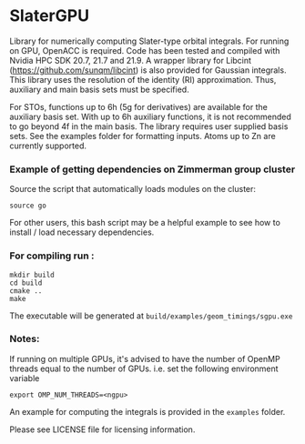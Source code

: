 # SlaterGPU

Library for numerically computing Slater-type orbital integrals.
For running on GPU, OpenACC is required. Code has been tested
and compiled with Nvidia HPC SDK 20.7, 21.7 and 21.9. A wrapper
library for Libcint (https://github.com/sunqm/libcint) is also
provided for Gaussian integrals. This library uses the resolution
of the identity (RI) approximation. Thus, auxiliary and main
basis sets must be specified.

For STOs, functions up to 6h (5g for derivatives) are available 
for the auxiliary basis set. With up to 6h auxiliary functions,
it is not recommended to go beyond 4f in the main basis. The 
library requires user supplied basis sets. See the examples folder 
for formatting inputs. Atoms up to Zn are currently supported.

### Example of getting dependencies on Zimmerman group cluster

Source the script that automatically loads modules on the cluster:

```
source go
```

For other users, this bash script may be a helpful example to see how to install / load necessary dependencies.

### For compiling run :
```
mkdir build
cd build
cmake ..
make
```

The executable will be generated at `build/examples/geom_timings/sgpu.exe`

### Notes:
If running on multiple GPUs, it's advised to have the number of
OpenMP threads equal to the number of GPUs. i.e. set the following
environment variable
```
export OMP_NUM_THREADS=<ngpu>
```

An example for computing the integrals is provided in the 
`examples` folder.

Please see LICENSE file for licensing information.
